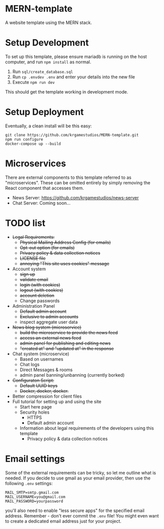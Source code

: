 # MERN-template

A website template using the MERN stack.

# Setup Development

To set up this template, please ensure mariadb is running on the host computer, and run `npm install` as normal.

1. Run `sql/create_database.sql`
2. Run `cp .envdev .env` and enter your details into the new file
3. Execute `npm run dev`

This should get the template working in development mode.

# Setup Deployment

Eventually, a clean install will be this easy:

```
git clone https://github.com/krgamestudios/MERN-template.git
npm run configure
docker-compose up --build
```

# Microservices

There are external components to this template referred to as "microservices". These can be omitted entirely by simply removing the React component that accesses them.

* News Server: https://github.com/krgamestudios/news-server
* Chat Server: Coming soon...

# TODO list

- ~~Legal Requirements:~~
	- ~~Physical Mailing Address Config (for emails)~~
	- ~~Opt-out option (for emails)~~
	- ~~Privacy policy & data collection notices~~
	- ~~LICENSE file~~
	- ~~annoying "This site uses cookies" message~~
- Account system
	- ~~sign up~~
	- ~~validate email~~
	- ~~login (with cookies)~~
	- ~~logout (with cookies)~~
	- ~~account deletion~~
	- Change passwords
- Administration Panel
	- ~~Default admin account~~
	- ~~Exclusive to admin accounts~~
	- inspect aggregate user data
- ~~News blog system (microservice)~~
	- ~~build the microservice to provide the news feed~~
	- ~~access an external news feed~~
	- ~~admin panel for publishing and editing news~~
	- ~~"created at" and "updated at" in the response~~
- Chat system (microservice)
	- Based on usernames
	- Chat logs
	- Direct Messages & rooms
	- admin panel banning/unbanning (currently borked)
- ~~Configuraton Script:~~
	- ~~Default UUID keys~~
	- ~~Docker, docker, docker.~~
- Better compression for client files
- Full tutorial for setting up and using the site
	- Start here page
	- Security holes
		- HTTPS
		- Default admin account
	- Information about legal requirements of the developers using this template
		- Privacy policy & data collection notices

# Email settings

Some of the external requirements can be tricky, so let me outline what is needed. If you decide to use gmail as your email provider, then use the following `.env` settings:

	MAIL_SMTP=smtp.gmail.com
	MAIL_USERNAME=you@gmail.com
	MAIL_PASSWORD=yourpassword

you'll also need to enable "less secure apps" for the specified email address. Remember - don't ever commit the `.env` file! You might even want to create a dedicated email address just for your project.

